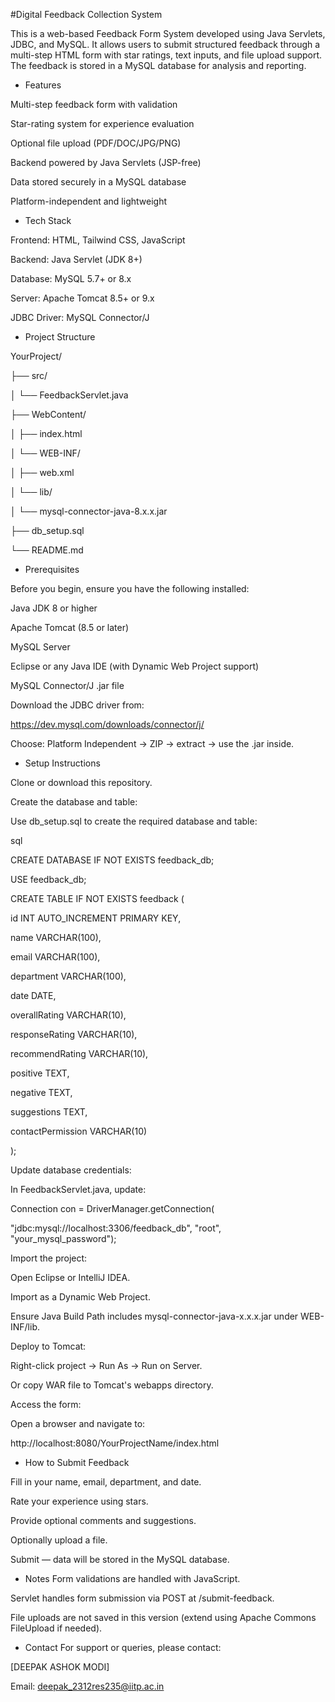 #Digital Feedback Collection System

This is a web-based Feedback Form System developed using Java Servlets, JDBC, and MySQL. It allows users to submit structured feedback through a multi-step HTML form with star ratings, text inputs, and file upload support. The feedback is stored in a MySQL database for analysis and reporting.

* Features
 
Multi-step feedback form with validation

Star-rating system for experience evaluation

Optional file upload (PDF/DOC/JPG/PNG)

Backend powered by Java Servlets (JSP-free)

Data stored securely in a MySQL database

Platform-independent and lightweight

* Tech Stack

Frontend: HTML, Tailwind CSS, JavaScript

Backend: Java Servlet (JDK 8+)

Database: MySQL 5.7+ or 8.x

Server: Apache Tomcat 8.5+ or 9.x

JDBC Driver: MySQL Connector/J

* Project Structure

YourProject/

├── src/

│ └── FeedbackServlet.java

├── WebContent/

│ ├── index.html

│ └── WEB-INF/

│ ├── web.xml

│ └── lib/

│ └── mysql-connector-java-8.x.x.jar

├── db_setup.sql

└── README.md

* Prerequisites

Before you begin, ensure you have the following installed:

Java JDK 8 or higher

Apache Tomcat (8.5 or later)

MySQL Server

Eclipse or any Java IDE (with Dynamic Web Project support)

MySQL Connector/J .jar file

Download the JDBC driver from:

https://dev.mysql.com/downloads/connector/j/

Choose: Platform Independent → ZIP → extract → use the .jar inside.

* Setup Instructions

Clone or download this repository.

Create the database and table:

Use db_setup.sql to create the required database and table:

sql

CREATE DATABASE IF NOT EXISTS feedback_db;

USE feedback_db;

CREATE TABLE IF NOT EXISTS feedback (

id INT AUTO_INCREMENT PRIMARY KEY,

name VARCHAR(100),

email VARCHAR(100),

department VARCHAR(100),

date DATE,

overallRating VARCHAR(10),

responseRating VARCHAR(10),

recommendRating VARCHAR(10),

positive TEXT,

negative TEXT,

suggestions TEXT,

contactPermission VARCHAR(10)

);

Update database credentials:

In FeedbackServlet.java, update:

Connection con = DriverManager.getConnection(

"jdbc:mysql://localhost:3306/feedback_db", "root", "your_mysql_password");

Import the project:

Open Eclipse or IntelliJ IDEA.

Import as a Dynamic Web Project.

Ensure Java Build Path includes mysql-connector-java-x.x.x.jar under WEB-INF/lib.

Deploy to Tomcat:

Right-click project → Run As → Run on Server.

Or copy WAR file to Tomcat's webapps directory.

Access the form:

Open a browser and navigate to:

http://localhost:8080/YourProjectName/index.html

* How to Submit Feedback

Fill in your name, email, department, and date.

Rate your experience using stars.

Provide optional comments and suggestions.

Optionally upload a file.

Submit — data will be stored in the MySQL database.

* Notes
Form validations are handled with JavaScript.

Servlet handles form submission via POST at /submit-feedback.

File uploads are not saved in this version (extend using Apache Commons FileUpload if needed).

* Contact
For support or queries, please contact:

[DEEPAK ASHOK MODI]

Email: deepak_2312res235@iitp.ac.in
